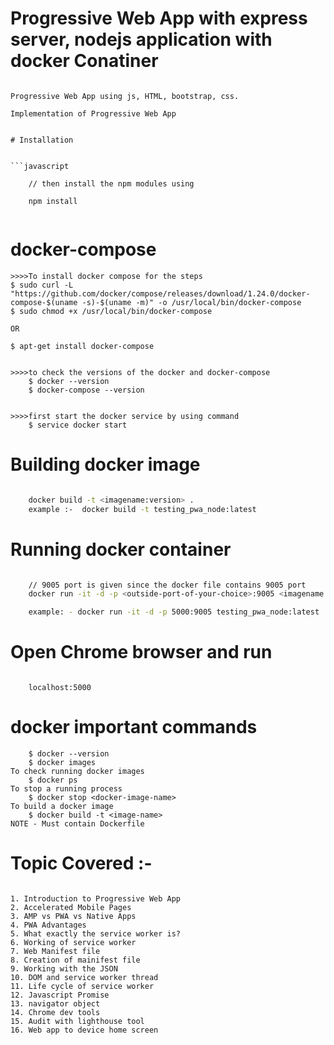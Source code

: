 
# Progressive Web App with express server, nodejs application with docker Conatiner

```ProgressiveWebApp

Progressive Web App using js, HTML, bootstrap, css.

Implementation of Progressive Web App


# Installation


```javascript

    // then install the npm modules using
     
    npm install


```

# docker-compose

```
>>>>To install docker compose for the steps
$ sudo curl -L "https://github.com/docker/compose/releases/download/1.24.0/docker-compose-$(uname -s)-$(uname -m)" -o /usr/local/bin/docker-compose
$ sudo chmod +x /usr/local/bin/docker-compose

OR
 
$ apt-get install docker-compose


>>>>to check the versions of the docker and docker-compose
    $ docker --version
    $ docker-compose --version


>>>>first start the docker service by using command
    $ service docker start

```

# Building docker image

```bash

    docker build -t <imagename:version> .
    example :-  docker build -t testing_pwa_node:latest

```

# Running docker container


```bash

    // 9005 port is given since the docker file contains 9005 port
    docker run -it -d -p <outside-port-of-your-choice>:9005 <imagename:version>

    example: - docker run -it -d -p 5000:9005 testing_pwa_node:latest

```

# Open Chrome browser and run

```browser

    localhost:5000

```

# docker important commands

```
    $ docker --version
    $ docker images
To check running docker images
    $ docker ps
To stop a running process
    $ docker stop <docker-image-name>
To build a docker image
    $ docker build -t <image-name>
NOTE - Must contain Dockerfile

```

# Topic Covered :-

```Topics

1. Introduction to Progressive Web App
2. Accelerated Mobile Pages
3. AMP vs PWA vs Native Apps
4. PWA Advantages
5. What exactly the service worker is?
6. Working of service worker
7. Web Manifest file
8. Creation of mainifest file
9. Working with the JSON
10. DOM and service worker thread
11. Life cycle of service worker
12. Javascript Promise
13. navigator object
14. Chrome dev tools
15. Audit with lighthouse tool
16. Web app to device home screen

